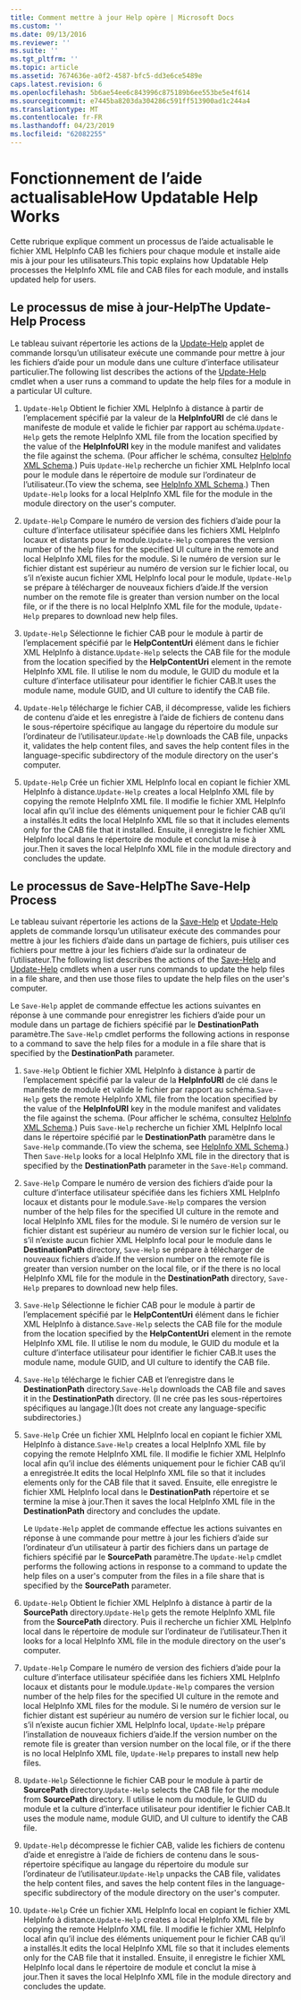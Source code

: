 ```yaml
---
title: Comment mettre à jour Help opère | Microsoft Docs
ms.custom: ''
ms.date: 09/13/2016
ms.reviewer: ''
ms.suite: ''
ms.tgt_pltfrm: ''
ms.topic: article
ms.assetid: 7674636e-a0f2-4587-bfc5-dd3e6ce5489e
caps.latest.revision: 6
ms.openlocfilehash: 5b6ae54ee6c843996c875189b6ee553be5e4f614
ms.sourcegitcommit: e7445ba8203da304286c591ff513900ad1c244a4
ms.translationtype: MT
ms.contentlocale: fr-FR
ms.lasthandoff: 04/23/2019
ms.locfileid: "62082255"
---
```

# <a name="how-updatable-help-works"></a><span data-ttu-id="996cd-102">Fonctionnement de l’aide actualisable</span><span class="sxs-lookup"><span data-stu-id="996cd-102">How Updatable Help Works</span></span>

<span data-ttu-id="996cd-103">Cette rubrique explique comment un processus de l’aide actualisable le fichier XML HelpInfo CAB les fichiers pour chaque module et installe aide mis à jour pour les utilisateurs.</span><span class="sxs-lookup"><span data-stu-id="996cd-103">This topic explains how Updatable Help processes the HelpInfo XML file and CAB files for each module, and installs updated help for users.</span></span>

## <a name="the-update-help-process"></a><span data-ttu-id="996cd-104">Le processus de mise à jour-Help</span><span class="sxs-lookup"><span data-stu-id="996cd-104">The Update-Help Process</span></span>

<span data-ttu-id="996cd-105">Le tableau suivant répertorie les actions de la [Update-Help](/powershell/module/Microsoft.PowerShell.Core/Update-Help) applet de commande lorsqu’un utilisateur exécute une commande pour mettre à jour les fichiers d’aide pour un module dans une culture d’interface utilisateur particulier.</span><span class="sxs-lookup"><span data-stu-id="996cd-105">The following list describes the actions of the [Update-Help](/powershell/module/Microsoft.PowerShell.Core/Update-Help) cmdlet when a user runs a command to update the help files for a module in a particular UI culture.</span></span>

1. <span data-ttu-id="996cd-106">`Update-Help` Obtient le fichier XML HelpInfo à distance à partir de l’emplacement spécifié par la valeur de la **HelpInfoURI** de clé dans le manifeste de module et valide le fichier par rapport au schéma.</span><span class="sxs-lookup"><span data-stu-id="996cd-106">`Update-Help` gets the remote HelpInfo XML file from the location specified by the value of the **HelpInfoURI** key in the module manifest and validates the file against the schema.</span></span> <span data-ttu-id="996cd-107">(Pour afficher le schéma, consultez [HelpInfo XML Schema](./helpinfo-xml-schema.md).) Puis `Update-Help` recherche un fichier XML HelpInfo local pour le module dans le répertoire de module sur l’ordinateur de l’utilisateur.</span><span class="sxs-lookup"><span data-stu-id="996cd-107">(To view the schema, see [HelpInfo XML Schema](./helpinfo-xml-schema.md).) Then `Update-Help` looks for a local HelpInfo XML file for the module in the module directory on the user's computer.</span></span>

2. <span data-ttu-id="996cd-108">`Update-Help` Compare le numéro de version des fichiers d’aide pour la culture d’interface utilisateur spécifiée dans les fichiers XML HelpInfo locaux et distants pour le module.</span><span class="sxs-lookup"><span data-stu-id="996cd-108">`Update-Help` compares the version number of the help files for the specified UI culture in the remote and local HelpInfo XML files for the module.</span></span> <span data-ttu-id="996cd-109">Si le numéro de version sur le fichier distant est supérieur au numéro de version sur le fichier local, ou s’il n’existe aucun fichier XML HelpInfo local pour le module, `Update-Help` se prépare à télécharger de nouveaux fichiers d’aide.</span><span class="sxs-lookup"><span data-stu-id="996cd-109">If the version number on the remote file is greater than version number on the local file, or if the there is no local HelpInfo XML file for the module, `Update-Help` prepares to download new help files.</span></span>

3. <span data-ttu-id="996cd-110">`Update-Help` Sélectionne le fichier CAB pour le module à partir de l’emplacement spécifié par le **HelpContentUri** élément dans le fichier XML HelpInfo à distance.</span><span class="sxs-lookup"><span data-stu-id="996cd-110">`Update-Help` selects the CAB file for the module from the location specified by the **HelpContentUri** element in the remote HelpInfo XML file.</span></span> <span data-ttu-id="996cd-111">Il utilise le nom du module, le GUID du module et la culture d’interface utilisateur pour identifier le fichier CAB.</span><span class="sxs-lookup"><span data-stu-id="996cd-111">It uses the module name, module GUID, and UI culture to identify the CAB file.</span></span>

4. <span data-ttu-id="996cd-112">`Update-Help` télécharge le fichier CAB, il décompresse, valide les fichiers de contenu d’aide et les enregistre à l’aide de fichiers de contenu dans le sous-répertoire spécifique au langage du répertoire du module sur l’ordinateur de l’utilisateur.</span><span class="sxs-lookup"><span data-stu-id="996cd-112">`Update-Help` downloads the CAB file, unpacks it, validates the help content files, and saves the help content files in the language-specific subdirectory of the module directory on the user's computer.</span></span>

5. <span data-ttu-id="996cd-113">`Update-Help` Crée un fichier XML HelpInfo local en copiant le fichier XML HelpInfo à distance.</span><span class="sxs-lookup"><span data-stu-id="996cd-113">`Update-Help` creates a local HelpInfo XML file by copying the remote HelpInfo XML file.</span></span> <span data-ttu-id="996cd-114">Il modifie le fichier XML HelpInfo local afin qu’il inclue des éléments uniquement pour le fichier CAB qu’il a installés.</span><span class="sxs-lookup"><span data-stu-id="996cd-114">It edits the local HelpInfo XML file so that it includes elements only for the CAB file that it installed.</span></span> <span data-ttu-id="996cd-115">Ensuite, il enregistre le fichier XML HelpInfo local dans le répertoire de module et conclut la mise à jour.</span><span class="sxs-lookup"><span data-stu-id="996cd-115">Then it saves the local HelpInfo XML file in the module directory and concludes the update.</span></span>

## <a name="the-save-help-process"></a><span data-ttu-id="996cd-116">Le processus de Save-Help</span><span class="sxs-lookup"><span data-stu-id="996cd-116">The Save-Help Process</span></span>

<span data-ttu-id="996cd-117">Le tableau suivant répertorie les actions de la [Save-Help](/powershell/module/Microsoft.PowerShell.Core/Save-Help) et [Update-Help](/powershell/module/Microsoft.PowerShell.Core/Update-Help) applets de commande lorsqu’un utilisateur exécute des commandes pour mettre à jour les fichiers d’aide dans un partage de fichiers, puis utiliser ces fichiers pour mettre à jour les fichiers d’aide sur la ordinateur de l’utilisateur.</span><span class="sxs-lookup"><span data-stu-id="996cd-117">The following list describes the actions of the [Save-Help](/powershell/module/Microsoft.PowerShell.Core/Save-Help) and [Update-Help](/powershell/module/Microsoft.PowerShell.Core/Update-Help) cmdlets when a user runs commands to update the help files in a file share, and then use those files to update the help files on the user's computer.</span></span>

<span data-ttu-id="996cd-118">Le `Save-Help` applet de commande effectue les actions suivantes en réponse à une commande pour enregistrer les fichiers d’aide pour un module dans un partage de fichiers spécifié par le **DestinationPath** paramètre.</span><span class="sxs-lookup"><span data-stu-id="996cd-118">The `Save-Help` cmdlet performs the following actions in response to a command to save the help files for a module in a file share that is specified by the **DestinationPath** parameter.</span></span>

1. <span data-ttu-id="996cd-119">`Save-Help` Obtient le fichier XML HelpInfo à distance à partir de l’emplacement spécifié par la valeur de la **HelpInfoURI** de clé dans le manifeste de module et valide le fichier par rapport au schéma.</span><span class="sxs-lookup"><span data-stu-id="996cd-119">`Save-Help` gets  the remote HelpInfo XML file from the location specified by the value of the **HelpInfoURI** key in the module manifest and validates the file against the schema.</span></span> <span data-ttu-id="996cd-120">(Pour afficher le schéma, consultez [HelpInfo XML Schema](./helpinfo-xml-schema.md).) Puis `Save-Help` recherche un fichier XML HelpInfo local dans le répertoire spécifié par le **DestinationPath** paramètre dans le `Save-Help` commande.</span><span class="sxs-lookup"><span data-stu-id="996cd-120">(To view the schema, see [HelpInfo XML Schema](./helpinfo-xml-schema.md).) Then `Save-Help` looks for a local HelpInfo XML file in the directory that is specified by the **DestinationPath** parameter in the `Save-Help` command.</span></span>

2. <span data-ttu-id="996cd-121">`Save-Help` Compare le numéro de version des fichiers d’aide pour la culture d’interface utilisateur spécifiée dans les fichiers XML HelpInfo locaux et distants pour le module.</span><span class="sxs-lookup"><span data-stu-id="996cd-121">`Save-Help` compares the version number of the help files for the specified UI culture in the remote and local HelpInfo XML files for the module.</span></span> <span data-ttu-id="996cd-122">Si le numéro de version sur le fichier distant est supérieur au numéro de version sur le fichier local, ou s’il n’existe aucun fichier XML HelpInfo local pour le module dans le **DestinationPath** directory, `Save-Help` se prépare à télécharger de nouveaux fichiers d’aide.</span><span class="sxs-lookup"><span data-stu-id="996cd-122">If the version number on the remote file is greater than version number on the local file, or if the there is no local HelpInfo XML file for the module in the **DestinationPath** directory, `Save-Help` prepares to download new help files.</span></span>

3. <span data-ttu-id="996cd-123">`Save-Help` Sélectionne le fichier CAB pour le module à partir de l’emplacement spécifié par le **HelpContentUri** élément dans le fichier XML HelpInfo à distance.</span><span class="sxs-lookup"><span data-stu-id="996cd-123">`Save-Help` selects the CAB file for the module from the location specified by the **HelpContentUri** element in the remote HelpInfo XML file.</span></span> <span data-ttu-id="996cd-124">Il utilise le nom du module, le GUID du module et la culture d’interface utilisateur pour identifier le fichier CAB.</span><span class="sxs-lookup"><span data-stu-id="996cd-124">It uses the module name, module GUID, and UI culture to identify the CAB file.</span></span>

4. <span data-ttu-id="996cd-125">`Save-Help` télécharge le fichier CAB et l’enregistre dans le **DestinationPath** directory.</span><span class="sxs-lookup"><span data-stu-id="996cd-125">`Save-Help` downloads the CAB file and saves it in the **DestinationPath** directory.</span></span> <span data-ttu-id="996cd-126">(Il ne crée pas les sous-répertoires spécifiques au langage.)</span><span class="sxs-lookup"><span data-stu-id="996cd-126">(It does not create any language-specific subdirectories.)</span></span>

5. <span data-ttu-id="996cd-127">`Save-Help` Crée un fichier XML HelpInfo local en copiant le fichier XML HelpInfo à distance.</span><span class="sxs-lookup"><span data-stu-id="996cd-127">`Save-Help` creates a local HelpInfo XML file by copying the remote HelpInfo XML file.</span></span> <span data-ttu-id="996cd-128">Il modifie le fichier XML HelpInfo local afin qu’il inclue des éléments uniquement pour le fichier CAB qu’il a enregistrée.</span><span class="sxs-lookup"><span data-stu-id="996cd-128">It edits the local HelpInfo XML file so that it includes elements only for the CAB file that it saved.</span></span> <span data-ttu-id="996cd-129">Ensuite, elle enregistre le fichier XML HelpInfo local dans le **DestinationPath** répertoire et se termine la mise à jour.</span><span class="sxs-lookup"><span data-stu-id="996cd-129">Then it saves the local HelpInfo XML file in the  **DestinationPath** directory and concludes the update.</span></span>

   <span data-ttu-id="996cd-130">Le `Update-Help` applet de commande effectue les actions suivantes en réponse à une commande pour mettre à jour les fichiers d’aide sur l’ordinateur d’un utilisateur à partir des fichiers dans un partage de fichiers spécifié par le **SourcePath** paramètre.</span><span class="sxs-lookup"><span data-stu-id="996cd-130">The `Update-Help` cmdlet performs the following actions in response to a command to update the help files on a user's computer from the files in a file share that is specified by the **SourcePath** parameter.</span></span>

1. <span data-ttu-id="996cd-131">`Update-Help` Obtient le fichier XML HelpInfo à distance à partir de la **SourcePath** directory.</span><span class="sxs-lookup"><span data-stu-id="996cd-131">`Update-Help` gets the remote HelpInfo XML file from the **SourcePath** directory.</span></span> <span data-ttu-id="996cd-132">Puis il recherche un fichier XML HelpInfo local dans le répertoire de module sur l’ordinateur de l’utilisateur.</span><span class="sxs-lookup"><span data-stu-id="996cd-132">Then it looks for a local HelpInfo XML file in the module directory on the user's computer.</span></span>

2. <span data-ttu-id="996cd-133">`Update-Help` Compare le numéro de version des fichiers d’aide pour la culture d’interface utilisateur spécifiée dans les fichiers XML HelpInfo locaux et distants pour le module.</span><span class="sxs-lookup"><span data-stu-id="996cd-133">`Update-Help` compares the version number of the help files for the specified UI culture in the remote and local HelpInfo XML files for the module.</span></span> <span data-ttu-id="996cd-134">Si le numéro de version sur le fichier distant est supérieur au numéro de version sur le fichier local, ou s’il n’existe aucun fichier XML HelpInfo local, `Update-Help` prépare l’installation de nouveaux fichiers d’aide.</span><span class="sxs-lookup"><span data-stu-id="996cd-134">If the version number on the remote file is greater than version number on the local file, or if the there is no local HelpInfo XML file, `Update-Help` prepares to install new help files.</span></span>

3. <span data-ttu-id="996cd-135">`Update-Help` Sélectionne le fichier CAB pour le module à partir de **SourcePath** directory.</span><span class="sxs-lookup"><span data-stu-id="996cd-135">`Update-Help` selects the CAB file for the module from **SourcePath** directory.</span></span> <span data-ttu-id="996cd-136">Il utilise le nom du module, le GUID du module et la culture d’interface utilisateur pour identifier le fichier CAB.</span><span class="sxs-lookup"><span data-stu-id="996cd-136">It uses the module name, module GUID, and UI culture to identify the CAB file.</span></span>

4. <span data-ttu-id="996cd-137">`Update-Help` décompresse le fichier CAB, valide les fichiers de contenu d’aide et enregistre à l’aide de fichiers de contenu dans le sous-répertoire spécifique au langage du répertoire du module sur l’ordinateur de l’utilisateur.</span><span class="sxs-lookup"><span data-stu-id="996cd-137">`Update-Help` unpacks the CAB file, validates the help content files, and saves the help content files in the language-specific subdirectory of the module directory on the user's computer.</span></span>

5. <span data-ttu-id="996cd-138">`Update-Help` Crée un fichier XML HelpInfo local en copiant le fichier XML HelpInfo à distance.</span><span class="sxs-lookup"><span data-stu-id="996cd-138">`Update-Help` creates a local HelpInfo XML file by copying the remote HelpInfo XML file.</span></span> <span data-ttu-id="996cd-139">Il modifie le fichier XML HelpInfo local afin qu’il inclue des éléments uniquement pour le fichier CAB qu’il a installés.</span><span class="sxs-lookup"><span data-stu-id="996cd-139">It edits the local HelpInfo XML file so that it includes elements only for the CAB file that it installed.</span></span> <span data-ttu-id="996cd-140">Ensuite, il enregistre le fichier XML HelpInfo local dans le répertoire de module et conclut la mise à jour.</span><span class="sxs-lookup"><span data-stu-id="996cd-140">Then it saves the local HelpInfo XML file in the module directory and concludes the update.</span></span>